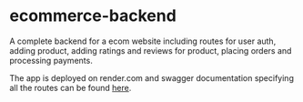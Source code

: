 # ecommerce-backend
A complete backend for a ecom website including routes for user auth, adding product, adding ratings and reviews for product, placing orders and processing payments.

The app is deployed on render.com and swagger documentation specifying all the routes can be found [here]( https://ananjay-ecomm-backend.onrender.com/api-docs/).
